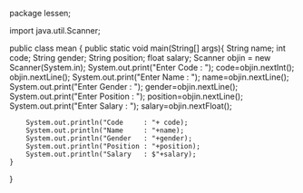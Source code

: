 package lessen;

import java.util.Scanner;

public class mean {
    public static void main(String[] args){
        String name;
        int code;
        String gender;
        String position;
        float salary;
        Scanner objin = new Scanner(System.in);
        System.out.print("Enter Code : ");
        code=objin.nextInt();
        objin.nextLine();
        System.out.print("Enter Name : ");
        name=objin.nextLine();
        System.out.print("Enter Gender : ");
        gender=objin.nextLine();
        System.out.print("Enter Position : ");
        position=objin.nextLine();
        System.out.print("Enter Salary : ");
        salary=objin.nextFloat();
        
        
        System.out.println("Code     : "+ code);
        System.out.println("Name     : "+name);
        System.out.println("Gender   : "+gender);
        System.out.println("Position : "+position);
        System.out.println("Salary   : $"+salary);
    }
}
